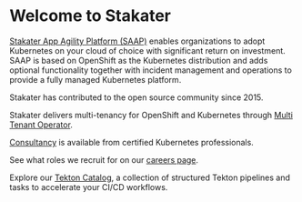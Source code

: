 # Welcome to Stakater

[Stakater App Agility Platform (SAAP)](https://www.stakater.com/saap-kubernetes-openshift) enables organizations to adopt Kubernetes on your cloud of choice with significant return on investment. SAAP is based on OpenShift as the Kubernetes distribution and adds optional functionality together with incident management and operations to provide a fully managed Kubernetes platform.

Stakater has contributed to the open source community since 2015.

Stakater delivers multi-tenancy for OpenShift and Kubernetes through [Multi Tenant Operator](https://www.stakater.com/mto).

[Consultancy](https://www.stakater.com/kubernetes-consultancy) is available from certified Kubernetes professionals.

See what roles we recruit for on our [careers page](https://www.stakater.com/careers).

Explore our [Tekton Catalog](https://github.com/stakater-tekton-catalog), a collection of structured Tekton pipelines and tasks to accelerate your CI/CD workflows.
